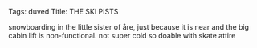 Tags: duved
Title: THE SKI PISTS
  
snowboarding in the little sister of åre, just because it is near and the big cabin lift is non-functional. not super cold so doable with skate attire